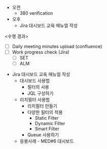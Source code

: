 - 오전
	- 380 verification
- 오후
	- Jira 대시보드 교육 매뉴얼 작성

<수행 경과>
- [ ] Daily meeting minutes upload (confluence)
- [ ] Work progress check (Jira)
	- [ ] SET
	- [ ] ALM

- Jira 대시보드 교육 매뉴얼 작성
	- 대시보드 사용법
		- 필터의 사용
		- JQL 구성하기
	- 리치필터 사용법
		- 리치필터 만들기
		- 다양한 필터의 적용
			- Static Filter
			- Dynamic Filter
			- Smart Filter
		- Queue 사용하기
	- 응용사례 - MED#6 대시보드
